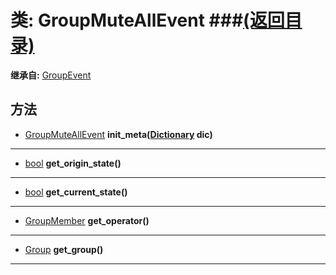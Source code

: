 # 类: GroupMuteAllEvent ###[(返回目录)](README.md)  
  
**继承自:** [GroupEvent](GroupEvent.md)  
  
## 方法 
  
- [GroupMuteAllEvent](GroupMuteAllEvent.md) **init_meta([Dictionary](https://docs.godotengine.org/en/latest/classes/class_dictionary.html) dic)**  
  
---  
  
- [bool](https://docs.godotengine.org/en/latest/classes/class_bool.html) **get_origin_state()**  
  
---  
  
- [bool](https://docs.godotengine.org/en/latest/classes/class_bool.html) **get_current_state()**  
  
---  
  
- [GroupMember](GroupMember.md) **get_operator()**  
  
---  
  
- [Group](Group.md) **get_group()**  
  
---  
  

